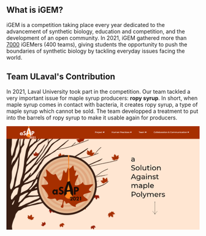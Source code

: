 ## What is iGEM?
iGEM is a competition taking place every year dedicated to the advancement of synthetic biology, education and competition, and the development of an open community. In 2021, iGEM gathered more than <ins>7000</ins> iGEMers (400 teams), giving students the opportunity to push the boundaries of synthetic biology by tackling everyday issues facing the world.

## Team ULaval's Contribution
In 2021, Laval University took part in the competition. Our team tackled a very important issue for maple syrup producers: **ropy syrup**. In short, when maple syrup comes in contact with bacteria, it creates ropy syrup, a type of maple syrup which cannot be sold. The team developped a treatment to put into the barrels of ropy syrup to make it usable again for producers.

![](/src/assets/igem_main.png "")
